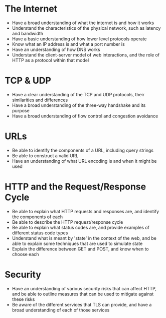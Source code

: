 # The Internet
* Have a broad understanding of what the internet is and how it works
* Understand the characteristics of the physical network, such as latency and bandwidth
* Have a basic understanding of how lower level protocols operate
* Know what an IP address is and what a port number is
* Have an understanding of how DNS works
* Understand the client-server model of web interactions, and the role of HTTP as a protocol within that model

# TCP & UDP
* Have a clear understanding of the TCP and UDP protocols, their similarities and differences
* Have a broad understanding of the three-way handshake and its purpose
* Have a broad understanding of flow control and congestion avoidance

# URLs
* Be able to identify the components of a URL, including query strings
* Be able to construct a valid URL
* Have an understanding of what URL encoding is and when it might be used

# HTTP and the Request/Response Cycle
* Be able to explain what HTTP requests and responses are, and identify the components of each
* Be able to describe the HTTP request/response cycle
* Be able to explain what status codes are, and provide examples of different status code types
* Understand what is meant by 'state' in the context of the web, and be able to explain some techniques that are used to simulate state
* Explain the difference between GET and POST, and know when to choose each

# Security
* Have an understanding of various security risks that can affect HTTP, and be able to outline measures that can be used to mitigate against these risks
* Be aware of the different services that TLS can provide, and have a broad understanding of each of those services
